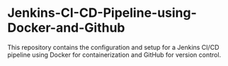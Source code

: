 # Jenkins-CI-CD-Pipeline-using-Docker-and-Github
This repository contains the configuration and setup for a Jenkins CI/CD pipeline using Docker for containerization and GitHub for version control.
